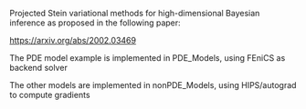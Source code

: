 Projected Stein variational methods for high-dimensional Bayesian inference as proposed in the following paper:

https://arxiv.org/abs/2002.03469

The PDE model example is implemented in PDE_Models, using FEniCS as backend solver

The other models are implemented in nonPDE_Models, using HIPS/autograd to compute gradients
